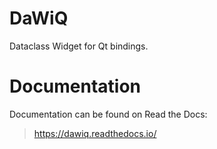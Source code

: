 # DaWiQ
Dataclass Widget for Qt bindings.

# Documentation

Documentation can be found on Read the Docs:

> https://dawiq.readthedocs.io/

